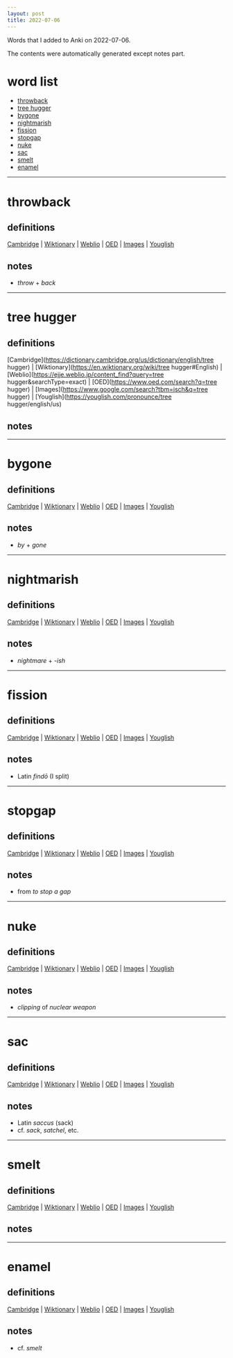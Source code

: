 ```yaml
---
layout: post
title: 2022-07-06
---
```


Words that I added to Anki on 2022-07-06.

The contents were automatically generated except notes part.
# word list
- [throwback](#throwback)
- [tree hugger](#tree-hugger)
- [bygone](#bygone)
- [nightmarish](#nightmarish)
- [fission](#fission)
- [stopgap](#stopgap)
- [nuke](#nuke)
- [sac](#sac)
- [smelt](#smelt)
- [enamel](#enamel)

---

# throwback
## definitions
[Cambridge](https://dictionary.cambridge.org/us/dictionary/english/throwback)
|
[Wiktionary](https://en.wiktionary.org/wiki/throwback#English)
|
[Weblio](https://ejje.weblio.jp/content_find?query=throwback&searchType=exact)
|
[OED](https://www.oed.com/search?q=throwback)
|
[Images](https://www.google.com/search?tbm=isch&q=throwback)
|
[Youglish](https://youglish.com/pronounce/throwback/english/us)

## notes
- *throw* + *back*

---

# tree hugger
## definitions
[Cambridge](https://dictionary.cambridge.org/us/dictionary/english/tree hugger)
|
[Wiktionary](https://en.wiktionary.org/wiki/tree hugger#English)
|
[Weblio](https://ejje.weblio.jp/content_find?query=tree hugger&searchType=exact)
|
[OED](https://www.oed.com/search?q=tree hugger)
|
[Images](https://www.google.com/search?tbm=isch&q=tree hugger)
|
[Youglish](https://youglish.com/pronounce/tree hugger/english/us)

## notes

---

# bygone
## definitions
[Cambridge](https://dictionary.cambridge.org/us/dictionary/english/bygone)
|
[Wiktionary](https://en.wiktionary.org/wiki/bygone#English)
|
[Weblio](https://ejje.weblio.jp/content_find?query=bygone&searchType=exact)
|
[OED](https://www.oed.com/search?q=bygone)
|
[Images](https://www.google.com/search?tbm=isch&q=bygone)
|
[Youglish](https://youglish.com/pronounce/bygone/english/us)

## notes
- *by* + *gone*

---

# nightmarish
## definitions
[Cambridge](https://dictionary.cambridge.org/us/dictionary/english/nightmarish)
|
[Wiktionary](https://en.wiktionary.org/wiki/nightmarish#English)
|
[Weblio](https://ejje.weblio.jp/content_find?query=nightmarish&searchType=exact)
|
[OED](https://www.oed.com/search?q=nightmarish)
|
[Images](https://www.google.com/search?tbm=isch&q=nightmarish)
|
[Youglish](https://youglish.com/pronounce/nightmarish/english/us)

## notes
- *nightmare* + *-ish*

---

# fission
## definitions
[Cambridge](https://dictionary.cambridge.org/us/dictionary/english/fission)
|
[Wiktionary](https://en.wiktionary.org/wiki/fission#English)
|
[Weblio](https://ejje.weblio.jp/content_find?query=fission&searchType=exact)
|
[OED](https://www.oed.com/search?q=fission)
|
[Images](https://www.google.com/search?tbm=isch&q=fission)
|
[Youglish](https://youglish.com/pronounce/fission/english/us)

## notes
- Latin *findō* (I split)

---

# stopgap
## definitions
[Cambridge](https://dictionary.cambridge.org/us/dictionary/english/stopgap)
|
[Wiktionary](https://en.wiktionary.org/wiki/stopgap#English)
|
[Weblio](https://ejje.weblio.jp/content_find?query=stopgap&searchType=exact)
|
[OED](https://www.oed.com/search?q=stopgap)
|
[Images](https://www.google.com/search?tbm=isch&q=stopgap)
|
[Youglish](https://youglish.com/pronounce/stopgap/english/us)

## notes
-  from *to stop a gap*

---

# nuke
## definitions
[Cambridge](https://dictionary.cambridge.org/us/dictionary/english/nuke)
|
[Wiktionary](https://en.wiktionary.org/wiki/nuke#English)
|
[Weblio](https://ejje.weblio.jp/content_find?query=nuke&searchType=exact)
|
[OED](https://www.oed.com/search?q=nuke)
|
[Images](https://www.google.com/search?tbm=isch&q=nuke)
|
[Youglish](https://youglish.com/pronounce/nuke/english/us)

## notes
- *clipping* of *nuclear weapon*

---

# sac
## definitions
[Cambridge](https://dictionary.cambridge.org/us/dictionary/english/sac)
|
[Wiktionary](https://en.wiktionary.org/wiki/sac#English)
|
[Weblio](https://ejje.weblio.jp/content_find?query=sac&searchType=exact)
|
[OED](https://www.oed.com/search?q=sac)
|
[Images](https://www.google.com/search?tbm=isch&q=sac)
|
[Youglish](https://youglish.com/pronounce/sac/english/us)

## notes
- Latin *saccus* (sack)
- cf. *sack*, *satchel*, etc.

---

# smelt
## definitions
[Cambridge](https://dictionary.cambridge.org/us/dictionary/english/smelt)
|
[Wiktionary](https://en.wiktionary.org/wiki/smelt#English)
|
[Weblio](https://ejje.weblio.jp/content_find?query=smelt&searchType=exact)
|
[OED](https://www.oed.com/search?q=smelt)
|
[Images](https://www.google.com/search?tbm=isch&q=smelt)
|
[Youglish](https://youglish.com/pronounce/smelt/english/us)

## notes

---

# enamel
## definitions
[Cambridge](https://dictionary.cambridge.org/us/dictionary/english/enamel)
|
[Wiktionary](https://en.wiktionary.org/wiki/enamel#English)
|
[Weblio](https://ejje.weblio.jp/content_find?query=enamel&searchType=exact)
|
[OED](https://www.oed.com/search?q=enamel)
|
[Images](https://www.google.com/search?tbm=isch&q=enamel)
|
[Youglish](https://youglish.com/pronounce/enamel/english/us)

## notes
- cf. *smelt*

